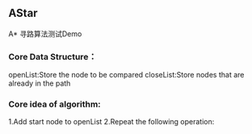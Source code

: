 ## AStar
A* 寻路算法测试Demo

### Core Data Structure：
openList:Store the node to be compared
closeList:Store nodes that are already in the path

### Core idea of algorithm:
1.Add start node to openList
2.Repeat the following operation:
  

